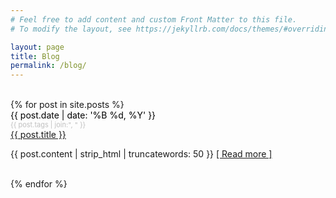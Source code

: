 ```yaml
---
# Feel free to add content and custom Front Matter to this file.
# To modify the layout, see https://jekyllrb.com/docs/themes/#overriding-theme-defaults

layout: page
title: Blog
permalink: /blog/
---
```

<main class="container">
  <div class="row">
    <div class="col-2">
      <br/>
      {% for post in site.posts %}
        <div class="post-meta" style="color:#000;">{{ post.date | date: '%B %d, %Y' }}  <div style="color:#c0c0c0;font-size: 11px;">{{ post.tags | join:", " }}</div> </div>
        <a class="post-link" href="{{ site.baseurl }}/{{ post.url }}">{{ post.title }}</a>
        <p class="post-meta">{{ post.content | strip_html | truncatewords: 50 }}
          <a class="post-link" href="{{ site.baseurl }}/{{ post.url }}" style="font-size: 14px;text-align:right;">[ Read more ]</a>
        </p>
      <br/>
      {% endfor %}
    </div>
  </div>
</main>
